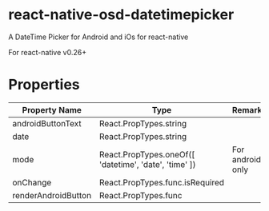 # react-native-osd-datetimepicker
A DateTime Picker for Android and iOs for react-native

For react-native v0.26+

# Properties

Property Name | Type | Remark
--- | --- | ---
androidButtonText | React.PropTypes.string
date | React.PropTypes.string
mode | React.PropTypes.oneOf([ 'datetime', 'date', 'time' ]) | For android only
onChange | React.PropTypes.func.isRequired
renderAndroidButton | React.PropTypes.func

